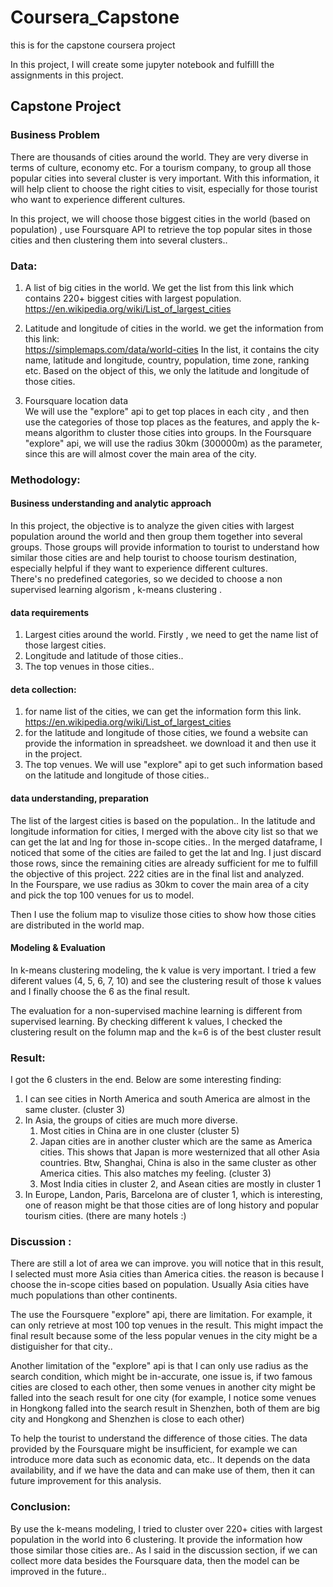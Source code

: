 # Coursera_Capstone
this is for the capstone coursera project

In this project, I will create some jupyter notebook and fulfilll the assignments in this project. 


## Capstone Project  

### Business Problem   

There are thousands of cities around the world. They are very diverse in terms of culture, economy etc. For a tourism company, to group all those popular cities into several cluster is very important. With this information, it will help client to choose the right cities to visit, especially for those tourist who want to experience different cultures.  

In this project, we will choose those biggest cities in the world (based on population) , use Foursquare API to retrieve the top popular sites in those cities and then clustering them into several clusters..  

### Data:  

1. A list of big cities in the world. We get the list from this link which contains 220+ biggest cities with largest population.  
https://en.wikipedia.org/wiki/List_of_largest_cities

1. Latitude and longitude of cities in the world. we get the information from this link:  
https://simplemaps.com/data/world-cities
In the list, it contains the city name,  latitude and longitude, country, population, time zone, ranking etc. Based on the object of this, we only the latitude and longitude of those cities. 

1. Foursquare location data   
We will use the "explore" api to get top places in each city , and then use the categories of those top places as the features, and apply the k-means algorithm to cluster those cities into groups. 
In the Foursquare "explore" api, we will use the radius 30km (300000m) as the parameter, since this are will almost cover the main area of the city. 

### Methodology: 

#### Business understanding and analytic approach
In this project, the objective is to analyze the given cities with largest population around the world and then group them together into several groups. Those groups will provide information to tourist to understand how similar those cities are and help tourist to choose tourism destination, especially helpful if they want to experience different cultures.  
There's no predefined categories, so we decided to choose a non supervised learning algorism , k-means clustering .

#### data requirements 
1. Largest cities around the world. Firstly , we need to get the name list of those largest cities. 
1. Longitude and latitude of those cities.. 
1. The top venues in those cities.. 

#### deta collection: 
1. for name list of the cities, we can get the information form this link.   
https://en.wikipedia.org/wiki/List_of_largest_cities  
1. for the latitude and longitude of those cities, we found a website can provide the information in spreadsheet. we download it and then use it in the project. 
1. The top venues. We will use "explore" api to get such information based on the latitude and longitude of those cities.. 

#### data understanding, preparation 
The list of the largest cities is based on the population..
In the latitude and longitude information for cities, I merged with the above city list so that we can get the lat and lng for those in-scope cities.. 
In the merged dataframe, I noticed that some of the cities are failed to get the lat and lng. I just discard those rows, since the remaining cities are already sufficient for me to fulfill the objective of this project. 
222 cities are in the final list and analyzed.  
In the Fourspare, we use radius as 30km to cover the main area of a city and pick the top 100 venues for us to model. 

Then I use the folium map to visulize those cities to show how those cities are distributed in the world map.

#### Modeling & Evaluation
In k-means clustering modeling, the k value is very important. I tried a few diferent values (4, 5, 6, 7, 10) and see the clustering result of those k values and I finally choose the 6 as the final result. 
 
The evaluation for a non-supervised machine learning is different from  supervised learning. By checking different k values, I checked the clustering result on the folumn map and the k=6 is of the best cluster result 


### Result: 
I got the 6 clusters in the end. Below are some interesting finding: 
1. I can see cities in North America and south America are almost in the same cluster. (cluster 3)  
1. In Asia, the groups of cities are much more diverse.  
      1. Most cities in China are in one cluster (cluster 5)
      1. Japan cities are in another cluster which are the same as America cities. This shows that Japan is more westernized that all other Asia countries. Btw, Shanghai, China is also in the same cluster as other America cities. This also matches my feeling. (cluster 3)
      1. Most India cities in cluster 2, and Asean cities are mostly in cluster 1
1. In Europe, Landon, Paris, Barcelona are of cluster 1, which is interesting, one of reason might be that those cities are of long history and popular tourism cities. (there are many hotels :) 

### Discussion : 
There are still a lot of area we can improve. you will notice that in this result, I selected must more Asia cities than America cities. the reason is because I choose the in-scope cities based on population. Usually Asia cities have much populations than other continents. 

The use the Foursquere "explore" api, there are limitation. For example, it can only retrieve at most 100 top venues in the result. This might impact the final result because some of the less popular venues in the city might be a distiguisher for that city..

Another limitation of the "explore" api is that I can only use radius as the search condition, which might be in-accurate, one issue is, if two famous cities are closed to each other, then some venues in another city might be falled into the seach result for one city (for example, I notice some venues in Hongkong falled into the search result in Shenzhen, both of them are big city and Hongkong and Shenzhen is close to each other)

To help the tourist to understand the difference of those cities. The data provided by the Foursquare might be insufficient, for example we can introduce more data such as economic data, etc.. It depends on the data availability, and if we have the data and can make use of them, then it can future improvement for this analysis.

### Conclusion: 
By use the k-means modeling, I tried to cluster over 220+ cities with largest population in the world into 6 clustering. It provide the information how those similar those cities are..  As I said in the discussion section, if we can collect more data besides the Foursquare data, then the model can be improved in the future.. 



      








